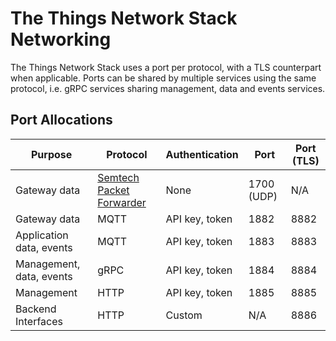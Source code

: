 # The Things Network Stack Networking

The Things Network Stack uses a port per protocol, with a TLS counterpart when applicable. Ports can be shared by multiple services using the same protocol, i.e. gRPC services sharing management, data and events services.

## Port Allocations

| Purpose | Protocol | Authentication | Port | Port (TLS) |
| --- | --- | --- | --- | --- | 
| Gateway data | [Semtech Packet Forwarder](https://github.com/Lora-net/packet_forwarder/blob/master/PROTOCOL.TXT) | None | 1700 (UDP) | N/A |
| Gateway data | MQTT | API key, token | 1882 | 8882 |
| Application data, events | MQTT | API key, token | 1883 | 8883 |
| Management, data, events | gRPC | API key, token | 1884 | 8884 |
| Management | HTTP | API key, token | 1885 | 8885 |
| Backend Interfaces | HTTP | Custom | N/A | 8886 |
